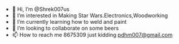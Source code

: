 - 👋 Hi, I’m @Shrek007us
- 👀 I’m interested in Making Star Wars.Electronics,Woodworking 
- 🌱 I’m currently learning how to weld and paint 
- 💞️ I’m looking to collaborate on some beers
- 📫 How to reach me 8675309 just kidding pdhm007@gmail.com

<!---
Shrek007us/Shrek007us is a ✨ special ✨ repository because its `README.md` (this file) appears on your GitHub profile.
You can click the Preview link to take a look at your changes.
--->
